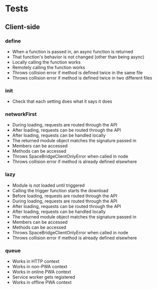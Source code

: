# Tests

## Client-side

### define
* When a function is passed in, an async function is returned
* That function's behavior is not changed (other than being async)
* Locally calling the function works
* Remotely calling the function works
* Throws collision error if method is defined twice in the same file
* Throws collision error if method is defined twice in two different files

### init
* Check that each setting does what it says it does

### networkFirst
* During loading, requests are routed through the API
* After loading, requests can be routed through the API
* After loading, requests can be handled locally
* The returned module object matches the signature passed in
* Members can be accessed
* Methods can be accessed
* Throws SpaceBridgeClientOnlyError when called in node
* Throws collision error if method is already defined elsewhere

### lazy
* Module is not loaded until triggered
* Calling the trigger function starts the download
* Before loading, requests are routed through the API
* During loading, requests are routed through the API
* After loading, requests can be routed through the API
* After loading, requests can be handled locally
* The returned module object matches the signature passed in
* Members can be accessed
* Methods can be accessed
* Throws SpaceBridgeClientOnlyError when called in node
* Throws collision error if method is already defined elsewhere

### queue
* Works in HTTP context
* Works in non-PWA context
* Works in online PWA context
* Service worker gets registered
* Works in offline PWA context
